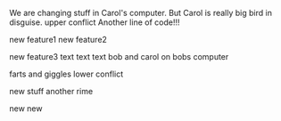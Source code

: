 We are changing stuff in Carol's computer. But Carol is really big bird in disguise.
upper conflict
Another line of code!!!



new feature1
new feature2


new feature3
text text text bob and carol on bobs computer

farts and giggles
lower conflict

 new stuff another rime


 new new

